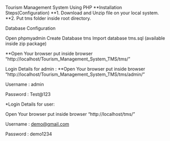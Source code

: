 Tourism Management System Using PHP
**Installation Steps(Configuration)
**1. Download and Unzip file on your local system.
**2. Put tms folder inside root directory.

Database Configuration

Open phpmyadmin
Create Database tms
Import database tms.sql (available inside zip package)

**Open Your browser put inside browser “http://localhost/Tourism_Management_System_TMS/tms/”

Login Details for admin : 
**Open Your browser put inside browser “http://localhost/Tourism_Management_System_TMS/tms/admin/”

Username : admin

Password : Test@123

*Login Details for user: 

Open Your browser put inside browser “http://localhost/tms/”

Username : demo@gmail.com

Password : demo1234
